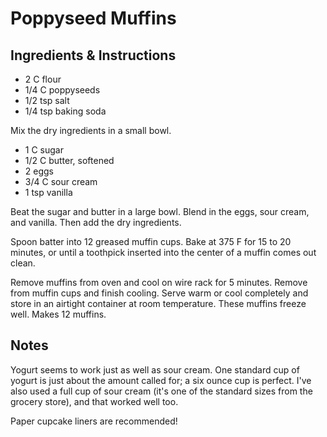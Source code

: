 # Poppyseed Muffins

## Ingredients & Instructions

- 2 C flour
- 1/4 C poppyseeds
- 1/2 tsp salt
- 1/4 tsp baking soda

Mix the dry ingredients in a small bowl.

- 1 C sugar
- 1/2 C butter, softened
- 2 eggs
- 3/4 C sour cream
- 1 tsp vanilla

Beat the sugar and butter  in a large bowl.  Blend in the  eggs, sour cream, and
vanilla.  Then add the dry ingredients.

Spoon batter into 12 greased muffin cups. Bake at 375 F for 15 to 20 minutes, or
until a toothpick inserted into the center of a muffin comes out clean.

Remove muffins from oven and cool on wire rack for 5 minutes. Remove from muffin
cups and finish cooling.  Serve warm or cool completely and store in an airtight
container at room temperature.  These muffins freeze well.  Makes 12 muffins.


## Notes

Yogurt seems to work  just as well as sour cream.  One standard cup of yogurt is
just about the amount called for;  a six ounce cup is perfect.  I've also used a
full cup of sour cream  (it's one of the standard sizes from the grocery store),
and that worked well too.

Paper cupcake liners are recommended!
